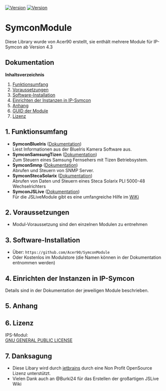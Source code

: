 [![Version](https://img.shields.io/badge/Symcon-PHPModul-red.svg)](https://www.symcon.de/service/dokumentation/entwicklerbereich/sdk-tools/sdk-php/) 
[![Version](https://img.shields.io/badge/Symcon%20Version-4.3%20%3E-green.svg)](https://www.symcon.de/forum/threads/30857-IP-Symcon-4-3-%28Stable%29-Changelog)

# SymconModule
Diese Library wurde von Acer90 erstellt, sie enthält mehrere Module für IP-Symcon ab Version 4.3 

## Dokumentation

**Inhaltsverzeichnis**

1. [Funktionsumfang](#1-funktionsumfang)  
2. [Voraussetzungen](#2-voraussetzungen)  
3. [Software-Installation](#3-software-installation) 
4. [Einrichten der Instanzen in IP-Symcon](#4-einrichten-der-instanzen-in-ip-symcon)
5. [Anhang](#5-anhang)  
6. [GUID der Module](#1-guid-der-module)
7. [Lizenz](#6-lizenz)

## 1. Funktionsumfang

- __SymconBlueIris__ ([Dokumentation](SymconBlueIris))  
    Liest Informationen aus der BlueIris Kamera Software aus.
- __SymconSamsungTizen__ ([Dokumentation](SymconSamsungTizen))  
    Zum Steuern eines Samsung Fernsehers mit Tizen Betriebsystem.
- __SymconSmnp__ ([Dokumentation](SymconSmnp))  
    Abrufen und Steuern von SNMP Server.
- __SymconStecaSolarix__ ([Dokumentation](SymconStecaSolarix))  
    Abrufen von Daten und Steuern eines Steca Solarix PLI 5000-48 Wechselrichters
- __SymconJSLive__ ([Dokumentation](https://acer90.github.io/SymconModule/))  
     Für die JSLiveModule gibt es eine umfangreiche Hilfe im [WiKi](https://acer90.github.io/SymconModule/)

## 2. Voraussetzungen

 - Modul-Voraussetzung sind den einzelnen Modulen zu entnehmen

## 3. Software-Installation

- Über:
    `https://github.com/Acer90/SymconModule`
- Oder Kostenlos im Modulstore (die Namen können in der Dokumentation entnommen werden)

## 4. Einrichten der Instanzen in IP-Symcon

Details sind in der Dokumentation der jeweiligen Module beschrieben.  

## 5. Anhang

## 6. Lizenz

  IPS-Modul:  
  [GNU GENERAL PUBLIC LICENSE](http://www.gnu.org/licenses/)  

## 7. Danksagung
- Diese Libary wird durch [jetbrains](https://www.jetbrains.com/) durch eine Non Profit OpenSource Lizenz unterstützt.
- Vielen Dank auch an @Burki24 für das Erstellen der großartigen JSLive Wiki
 
